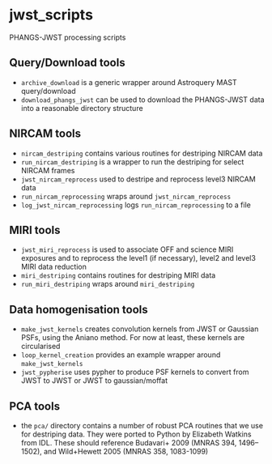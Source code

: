 # jwst_scripts
PHANGS-JWST processing scripts

## Query/Download tools

* `archive_download` is a generic wrapper around Astroquery MAST query/download
* `download_phangs_jwst` can be used to download the PHANGS-JWST data into a reasonable directory structure

## NIRCAM tools

* `nircam_destriping` contains various routines for destriping NIRCAM data
* `run_nircam_destriping` is a wrapper to run the destriping for select NIRCAM frames
* `jwst_nircam_reprocess` used to destripe and reprocess level3 NIRCAM data
* `run_nircam_reprocessing` wraps around `jwst_nircam_reprocess`
* `log_jwst_nircam_reprocessing` logs `run_nircam_reprocessing` to a file

## MIRI tools

* `jwst_miri_reprocess` is used to associate OFF and science MIRI exposures and 
to reprocess the level1 (if necessary), level2 and level3 MIRI data reduction 
* `miri_destriping` contains routines for destriping MIRI data
* `run_miri_destriping` wraps around `miri_destriping`

## Data homogenisation tools

* `make_jwst_kernels` creates convolution kernels from JWST or Gaussian PSFs, using the Aniano method. For now at least,
  these kernels are circularised
* `loop_kernel_creation` provides an example wrapper around `make_jwst_kernels` 
* `jwst_pypherise` uses pypher to produce PSF kernels to convert from JWST to JWST or JWST to gaussian/moffat

## PCA tools
* the `pca/` directory contains a number of robust PCA routines that we use for destriping data. They were ported to 
  Python by Elizabeth Watkins from IDL. These should reference Budavari+ 2009 (MNRAS 394, 1496–1502), and Wild+Hewett
  2005 (MNRAS 358, 1083-1099)
